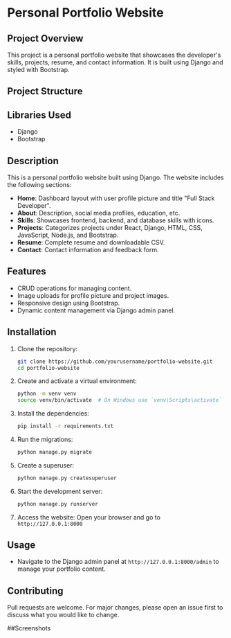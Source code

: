 # Personal Portfolio Website

## Project Overview

This project is a personal portfolio website that showcases the developer's skills, projects, resume, and contact information. It is built using Django and styled with Bootstrap.

## Project Structure


## Libraries Used

- Django
- Bootstrap

## Description
This is a personal portfolio website built using Django. The website includes the following sections:
- **Home**: Dashboard layout with user profile picture and title "Full Stack Developer".
- **About**: Description, social media profiles, education, etc.
- **Skills**: Showcases frontend, backend, and database skills with icons.
- **Projects**: Categorizes projects under React, Django, HTML, CSS, JavaScript, Node.js, and Bootstrap.
- **Resume**: Complete resume and downloadable CSV.
- **Contact**: Contact information and feedback form.

## Features
- CRUD operations for managing content.
- Image uploads for profile picture and project images.
- Responsive design using Bootstrap.
- Dynamic content management via Django admin panel.

## Installation

1. Clone the repository:
    ```bash
    git clone https://github.com/yourusername/portfolio-website.git
    cd portfolio-website
    ```

2. Create and activate a virtual environment:
    ```bash
    python -m venv venv
    source venv/bin/activate  # On Windows use `venv\Scripts\activate`
    ```

3. Install the dependencies:
    ```bash
    pip install -r requirements.txt
    ```

4. Run the migrations:
    ```bash
    python manage.py migrate
    ```

5. Create a superuser:
    ```bash
    python manage.py createsuperuser
    ```

6. Start the development server:
    ```bash
    python manage.py runserver
    ```

7. Access the website:
    Open your browser and go to `http://127.0.0.1:8000`

## Usage
- Navigate to the Django admin panel at `http://127.0.0.1:8000/admin` to manage your portfolio content.

## Contributing
Pull requests are welcome. For major changes, please open an issue first to discuss what you would like to change.

##Screenshots


